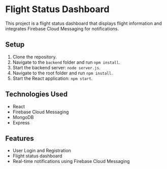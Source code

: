 # Flight Status Dashboard

This project is a flight status dashboard that displays flight information and integrates Firebase Cloud Messaging for notifications.

## Setup

1. Clone the repository.
2. Navigate to the `backend` folder and run `npm install`.
3. Start the backend server: `node server.js`.
4. Navigate to the root folder and run `npm install`.
5. Start the React application: `npm start`.

## Technologies Used

- React
- Firebase Cloud Messaging
- MongoDB
- Express

## Features

- User Login and Registration
- Flight status dashboard
- Real-time notifications using Firebase Cloud Messaging

